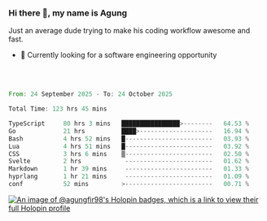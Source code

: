 ### Hi there 👋, my name is Agung
Just an average dude trying to make his coding workflow awesome and fast.

<!--
**agungfir98/agungfir98** is a ✨ _special_ ✨ repository because its `README.md` (this file) appears on your GitHub profile.
-->

- 🔭 Currently looking for a software engineering opportunity
<br/>
<br/>
<!--START_SECTION:waka-->

```rust
From: 24 September 2025 - To: 24 October 2025

Total Time: 123 hrs 45 mins

TypeScript     80 hrs 3 mins   ████████████████>--------   64.53 %
Go             21 hrs          ████>--------------------   16.94 %
Bash           4 hrs 52 mins   █------------------------   03.93 %
Lua            4 hrs 51 mins   █------------------------   03.92 %
CSS            3 hrs 6 mins    ▒------------------------   02.50 %
Svelte         2 hrs            ------------------------   01.62 %
Markdown       1 hr 39 mins     ------------------------   01.33 %
hyprlang       1 hr 21 mins     ------------------------   01.09 %
conf           52 mins         >------------------------   00.71 %
```

<!--END_SECTION:waka-->

[![An image of @agungfir98's Holopin badges, which is a link to view their full Holopin profile](https://holopin.me/agungfir98)](https://holopin.io/@agungfir98)
